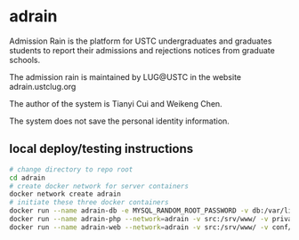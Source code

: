 # adrain
Admission Rain is the platform for USTC undergraduates and graduates students
to report their admissions and rejections notices from graduate schools.

The admission rain is maintained by LUG@USTC in the website adrain.ustclug.org

The author of the system is Tianyi Cui and Weikeng Chen.
          
The system does not save the personal identity information.

## local deploy/testing instructions

```bash
# change directory to repo root
cd adrain
# create docker network for server containers
docker network create adrain
# initiate these three docker containers
docker run --name adrain-db -e MYSQL_RANDOM_ROOT_PASSWORD -v db:/var/lib/mysql -d --network=adrain --restart=always mysql
docker run --name adrain-php --network=adrain -v src:/srv/www/ -v private:/srv/priv/ --restart=always -d php:fpm 
docker run --name adrain-web --network=adrain -v src:/srv/www/ -v conf/etc/nginx:/etc/nginx -p 5006:80 --restart=always -d nginx
```
